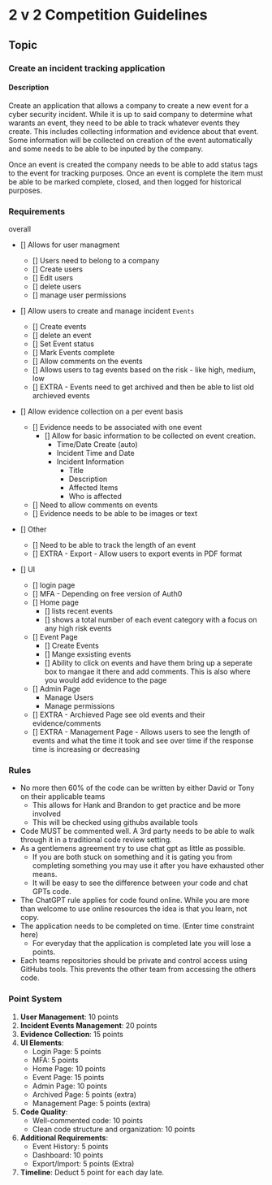 # 2 v 2 Competition Guidelines

## Topic 

### Create an incident tracking application

#### Description
Create an application that allows a company to create a new event for a cyber security incident. While it is up to said company to determine what warants an event, they need to be able to track whatever events they create. This includes collecting information and evidence about that event. Some information will be collected on creation of the event automatically and some needs to be able to be inputed by the company. 

Once an event is created the company needs to be able to add status tags to the event for tracking purposes. Once an event is complete the item must be able to be marked complete, closed, and then logged for historical purposes.

### Requirements
overall
- [] Allows for user managment
  - [] Users need to belong to a company
  - [] Create users
  - [] Edit users
  - [] delete users
  - [] manage user permissions
- [] Allow users to create and manage incident `Events`
  - [] Create events
  - [] delete an event
  - [] Set Event status
  - [] Mark Events complete
  - [] Allow comments on the events
  - [] Allows users to tag events based on the risk - like high, medium, low
  - [] EXTRA - Events need to get archived and then be able to list old archieved events
- [] Allow evidence collection on a per event basis
  - [] Evidence needs to be associated with one event
    - [] Allow for basic information to be collected on event creation.
      - Time/Date Create (auto)
      - Incident Time and Date
      - Incident Information
        - Title
        - Description
        - Affected Items
        - Who is affected
  - [] Need to allow comments on events
  - [] Evidence needs to be able to be images or text
- [] Other
  - [] Need to be able to track the length of an event
  - [] EXTRA - Export - Allow users to export events in PDF format
 

- [] UI
  - [] login page
  - [] MFA - Depending on free version of Auth0
  - [] Home page
    - [] lists recent events
    - [] shows a total number of each event category with a focus on any high risk events
  - [] Event Page
    - [] Create Events
    - [] Mange exsisting events
    - [] Ability to click on events and have them bring up a seperate box to mangae it there and add comments. This is also where you would add evidence to the page
  - [] Admin Page
    - Manage Users
    - Manage permissions
  - [] EXTRA - Archieved Page see old events and their evidence/comments
  - [] EXTRA - Management Page - Allows users to see the length of events and what the time it took and see over time if the response time is increasing or decreasing


### Rules

- No more then 60% of the code can be written by either David or Tony on their applicable teams
  - This allows for Hank and Brandon to get practice and be more involved
  - This will be checked using githubs available tools
- Code MUST be commented well. A 3rd party needs to be able to walk through it in a traditional code review setting.
- As a gentlemens agreement try to use chat gpt as little as possible.
  - If you are both stuck on something and it is gating you from completing something you may use it after you have exhausted other means.
  - It will be easy to see the difference between your code and chat GPTs code.
- The ChatGPT rule applies for code found online. While you are more than welcome to use online resources the idea is that you learn, not copy.
- The application needs to be completed on time. (Enter time constraint here)
  - For everyday that the application is completed late you will lose a points.
- Each teams repositories should be private and control access using GitHubs tools. This prevents the other team from accessing the others code.

### Point System 

1. **User Management**: 10 points
2. **Incident Events Management**: 20 points
3. **Evidence Collection**: 15 points
4. **UI Elements**:
   - Login Page: 5 points
   - MFA: 5 points
   - Home Page: 10 points
   - Event Page: 15 points
   - Admin Page: 10 points
   - Archived Page: 5 points (extra)
   - Management Page: 5 points (extra)
5. **Code Quality**:
   - Well-commented code: 10 points
   - Clean code structure and organization: 10 points
6. **Additional Requirements**:
   - Event History: 5 points
   - Dashboard: 10 points
   - Export/Import: 5 points (Extra)
7. **Timeline**: Deduct 5 point for each day late.


